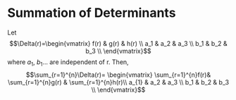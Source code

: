 # Summation of Determinants
Let $$\Delta(r)=\begin{vmatrix}
f(r) & g(r) & h(r) \\
a_1 & a_2 & a_3 \\
b_1 & b_2 & b_3 \\
\end{vmatrix}$$
where $a_1$, $b_1$... are independent of r. Then,
$$\sum_{r=1}^{n}\Delta(r)=
\begin{vmatrix}
\sum_{r=1}^{n}f(r)& \sum_{r=1}^{n}g(r) &  \sum_{r=1}^{n}h(r)\\
a_{1} & a_2 & a_3 \\
b_1 & b_2 & b_3 \\
\end{vmatrix}$$